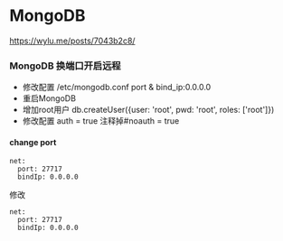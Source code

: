 # MongoDB
https://wylu.me/posts/7043b2c8/


### MongoDB 换端口开启远程

- 修改配置 /etc/mongodb.conf port & bind_ip:0.0.0.0
- 重启MongoDB
- 增加root用户 db.createUser({user: 'root', pwd: 'root', roles: ['root']})
- 修改配置 auth = true 注释掉#noauth = true

#### change port 

```configuration
net:
  port: 27717
  bindIp: 0.0.0.0
```

修改


```configuration
net:
  port: 27717
  bindIp: 0.0.0.0
```